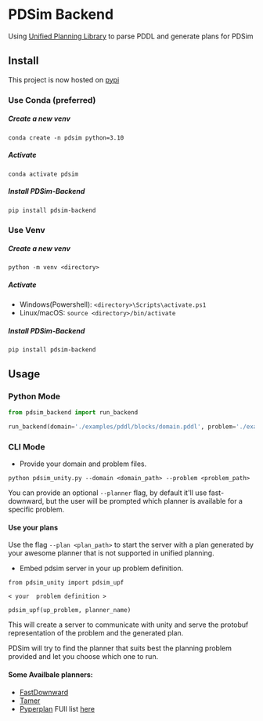 # PDSim Backend

Using [Unified Planning Library](https://github.com/aiplan4eu/unified-planning) to parse PDDL and generate plans for PDSim


## Install

This project is now hosted on [pypi](https://pypi.org/project/pdsim-backend/)

### Use Conda (preferred)

##### Create a new venv
`conda create -n pdsim python=3.10`

##### Activate
`conda activate pdsim`
  
##### Install PDSim-Backend
`pip install pdsim-backend`

### Use Venv
  
##### Create a new venv
`python -m venv <directory>`

##### Activate
- Windows(Powershell): `<directory>\Scripts\activate.ps1`
- Linux/macOS: `source <directory>/bin/activate`
  
##### Install PDSim-Backend
`pip install pdsim-backend` 

## Usage

### Python Mode

```python
from pdsim_backend import run_backend

run_backend(domain='./examples/pddl/blocks/domain.pddl', problem='./examples/pddl/blocks/problem.pddl')
```


### CLI Mode 

 - Provide your domain and problem files.

`python pdsim_unity.py --domain <domain_path> --problem <problem_path>`

You can provide an optional `--planner` flag, by default it'll use fast-downward, but the user will be prompted which planner is available for a specific problem.

#### Use your plans

Use the flag `--plan <plan_path>` to start the server with a plan generated by your awesome planner that is not supported in unified planning.  

 - Embed pdsim server in your up problem definition.

````
from pdsim_unity import pdsim_upf

< your  problem definition >

pdsim_upf(up_problem, planner_name)

````

This will create a server to communicate with unity and serve the protobuf representation of the problem and the generated plan.

PDSim will try to find the planner that suits best the planning problem provided and let you choose which one to run.

#### Some Availbale planners:
    
- [FastDownward](https://github.com/aibasel/downward)
- [Tamer](https://github.com/aiplan4eu/up-tamer)
- [Pyperplan](https://github.com/aiplan4eu/up-pyperplan)
FUll list [here](https://unified-planning.readthedocs.io/en/latest/engines/01_available_engines.html)

